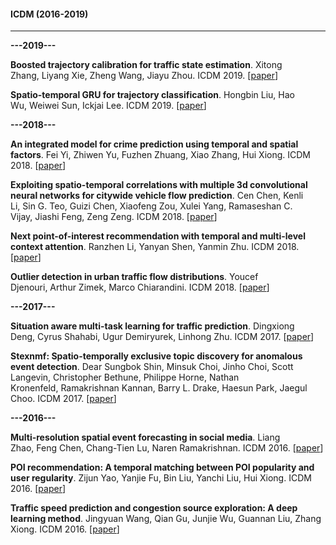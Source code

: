 #### ICDM (2016-2019)
* * *
**---2019---**

**Boosted trajectory calibration for traffic state estimation**. Xitong Zhang, Liyang Xie, Zheng Wang, Jiayu Zhou. ICDM 2019. [[paper](https://ieeexplore.ieee.org/abstract/document/8970880/)]

**Spatio-temporal GRU for trajectory classification**. Hongbin Liu, Hao Wu, Weiwei Sun, Ickjai Lee. ICDM 2019. [[paper](https://ieeexplore.ieee.org/abstract/document/8970798/)]

**---2018---**

**An integrated model for crime prediction using temporal and spatial factors**. Fei Yi, Zhiwen Yu, Fuzhen Zhuang, Xiao Zhang, Hui Xiong. ICDM 2018. [[paper](https://ieeexplore.ieee.org/abstract/document/8594999/)]

**Exploiting spatio-temporal correlations with multiple 3d convolutional neural networks for citywide vehicle flow prediction**. Cen Chen, Kenli Li, Sin G. Teo, Guizi Chen, Xiaofeng Zou, Xulei Yang, Ramaseshan C. Vijay, Jiashi Feng, Zeng Zeng. ICDM 2018. [[paper](https://ieeexplore.ieee.org/abstract/document/8594916/)]

**Next point-of-interest recommendation with temporal and multi-level context attention**. Ranzhen Li, Yanyan Shen, Yanmin Zhu. ICDM 2018. [[paper](https://ieeexplore.ieee.org/abstract/document/8594953/)]

**Outlier detection in urban traffic flow distributions**. Youcef Djenouri, Arthur Zimek, Marco Chiarandini. ICDM 2018. [[paper](https://ieeexplore.ieee.org/abstract/document/8594923/)]

**---2017---**

**Situation aware multi-task learning for traffic prediction**. Dingxiong Deng, Cyrus Shahabi, Ugur Demiryurek, Linhong Zhu. ICDM 2017. [[paper](https://ieeexplore.ieee.org/abstract/document/8215480/)]

**Stexnmf: Spatio-temporally exclusive topic discovery for anomalous event detection**. Dear Sungbok Shin, Minsuk Choi, Jinho Choi, Scott Langevin, Christopher Bethune, Philippe Horne, Nathan Kronenfeld, Ramakrishnan Kannan, Barry L. Drake, Haesun Park, Jaegul Choo. ICDM 2017. [[paper](https://ieeexplore.ieee.org/abstract/document/8215516/)]

**---2016---**

**Multi-resolution spatial event forecasting in social media**. Liang Zhao, Feng Chen, Chang-Tien Lu, Naren Ramakrishnan. ICDM 2016. [[paper](https://ieeexplore.ieee.org/abstract/document/7837893/)]

**POI recommendation: A temporal matching between POI popularity and user regularity**. Zijun Yao, Yanjie Fu, Bin Liu, Yanchi Liu, Hui Xiong. ICDM 2016. [[paper](https://ieeexplore.ieee.org/abstract/document/7837879/)]

**Traffic speed prediction and congestion source exploration: A deep learning method**. Jingyuan Wang, Qian Gu, Junjie Wu, Guannan Liu, Zhang Xiong. ICDM 2016. [[paper](https://ieeexplore.ieee.org/abstract/document/7837874/)]

